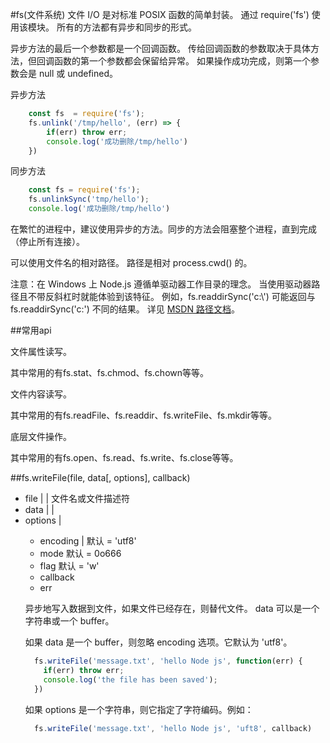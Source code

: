#fs(文件系统)
文件 I/O 是对标准 POSIX 函数的简单封装。 通过 require('fs') 使用该模块。 所有的方法都有异步和同步的形式。

异步方法的最后一个参数都是一个回调函数。 传给回调函数的参数取决于具体方法，但回调函数的第一个参数都会保留给异常。 如果操作成功完成，则第一个参数会是 null 或 undefined。

异步方法
```javascript 
    const fs  = require('fs');
    fs.unlink('/tmp/hello', (err) => {
        if(err) throw err;
        console.log('成功删除/tmp/hello')    
    })
```

同步方法
```javascript 
    const fs = require('fs');
    fs.unlinkSync('tmp/hello');
    console.log('成功删除/tmp/hello')
```

在繁忙的进程中，建议使用异步的方法。同步的方法会阻塞整个进程，直到完成（停止所有连接）。

可以使用文件名的相对路径。 路径是相对 process.cwd() 的。

注意：在 Windows 上 Node.js 遵循单驱动器工作目录的理念。 当使用驱动器路径且不带反斜杠时就能体验到该特征。 例如，fs.readdirSync('c:\\') 可能返回与 fs.readdirSync('c:') 不同的结果。 详见 [MSDN 路径文档](https://msdn.microsoft.com/en-us/library/windows/desktop/aa365247.aspx#fully_qualified_vs._relative_paths)。

##常用api

文件属性读写。

其中常用的有fs.stat、fs.chmod、fs.chown等等。

文件内容读写。

其中常用的有fs.readFile、fs.readdir、fs.writeFile、fs.mkdir等等。

底层文件操作。

其中常用的有fs.open、fs.read、fs.write、fs.close等等。

##fs.writeFile(file, data[, options], callback)
* file <string> | <Buffer> | <integer> 文件名或文件描述符
* data <string> | <Buffer> | <Uint8Array>
* options <Object> | <string>
  * encoding <string> | <null> 默认 = 'utf8'
  * mode <integer> 默认 = 0o666
  * flag <string> 默认 = 'w'
  * callback <Function>
  * err <Error>

异步地写入数据到文件，如果文件已经存在，则替代文件。 data 可以是一个字符串或一个 buffer。

如果 data 是一个 buffer，则忽略 encoding 选项。它默认为 'utf8'。

```javascript
  fs.writeFile('message.txt', 'hello Node js', function(err) {
    if(err) throw err;
    console.log('the file has been saved');
  })
```

如果 options 是一个字符串，则它指定了字符编码。例如：
```javascript
  fs.writeFile('message.txt', 'hello Node js', 'uft8', callback)
```
